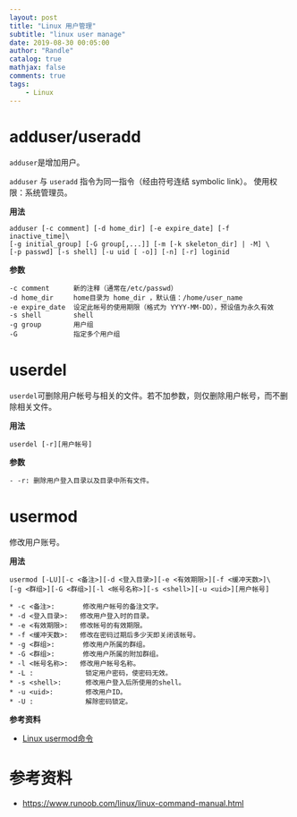 ```yaml
---
layout: post
title: "Linux 用户管理"
subtitle: "linux user manage"
date: 2019-08-30 00:05:00
author: "Randle"
catalog: true
mathjax: false
comments: true
tags:
    - Linux
---
```

# adduser/useradd
`adduser`是增加用户。

`adduser` 与 `useradd` 指令为同一指令（经由符号连结 symbolic link）。
使用权限：系统管理员。

**用法**

```shell
adduser [-c comment] [-d home_dir] [-e expire_date] [-f inactive_time]\ 
[-g initial_group] [-G group[,...]] [-m [-k skeleton_dir] | -M] \
[-p passwd] [-s shell] [-u uid [ -o]] [-n] [-r] loginid
```

**参数**

```shell
-c comment      新的注释（通常在/etc/passwd）
-d home_dir     home目录为 home_dir ，默认值：/home/user_name
-e expire_date  设定此帐号的使用期限（格式为 YYYY-MM-DD），预设值为永久有效
-s shell        shell
-g group        用户组
-G              指定多个用户组
```

# userdel
`userdel`可删除用户帐号与相关的文件。若不加参数，则仅删除用户帐号，而不删除相关文件。

**用法**
```shell
userdel [-r][用户帐号]
```
**参数**
```shell
- -r: 删除用户登入目录以及目录中所有文件。
```
# usermod

修改用户账号。

**用法**

```shell
usermod [-LU][-c <备注>][-d <登入目录>][-e <有效期限>][-f <缓冲天数>]\
[-g <群组>][-G <群组>][-l <帐号名称>][-s <shell>][-u <uid>][用户帐号]
```

```shell
* -c <备注>:       修改用户帐号的备注文字。
* -d <登入目录>:   修改用户登入时的目录。
* -e <有效期限>:   修改帐号的有效期限。
* -f <缓冲天数>:   修改在密码过期后多少天即关闭该帐号。
* -g <群组>:       修改用户所属的群组。
* -G <群组>:       修改用户所属的附加群组。
* -l <帐号名称>:   修改用户帐号名称。
* -L :             锁定用户密码，使密码无效。
* -s <shell>:      修改用户登入后所使用的shell。
* -u <uid>:        修改用户ID。
* -U :             解除密码锁定。
```

**参考资料**
- [Linux usermod命令](https://www.runoob.com/linux/linux-comm-usermod.html)


# 参考资料

- https://www.runoob.com/linux/linux-command-manual.html